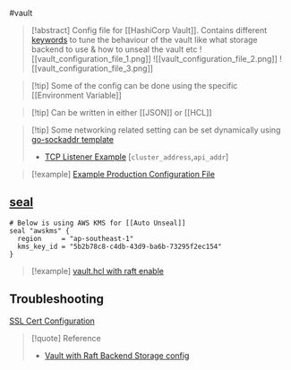 #vault 
>[!abstract] Config file for [[HashiCorp Vault]]. Contains different [keywords](https://developer.hashicorp.com/vault/docs/configuration#parameters) to tune the behaviour of the vault like what storage backend to use & how to unseal the vault etc
>![[vault_configuration_file_1.png]]
>![[vault_configuration_file_2.png]]
>![[vault_configuration_file_3.png]]

>[!tip] Some of the config can be done using the specific [[Environment Variable]]

>[!tip] Can be written in either [[JSON]] or [[HCL]]

>[!tip] Some networking related setting can be set dynamically using [go-sockaddr template](https://pkg.go.dev/github.com/hashicorp/go-sockaddr/template)
>- [TCP Listener Example](https://developer.hashicorp.com/vault/docs/configuration/listener/tcp#tcp-listener-parameters)  [``cluster_address``,``api_addr``]

>[!example] [Example Production Configuration File](https://github.com/btkrausen/hashicorp/blob/master/vault/config_files/vault.hcl)

## [seal](https://developer.hashicorp.com/vault/docs/configuration/seal/awskms)
```hcl
# Below is using AWS KMS for [[Auto Unseal]]
seal "awskms" {
  region     = "ap-southeast-1"
  kms_key_id = "5b2b78c8-c4db-43d9-ba6b-73295f2ec154"
}
```

>[!example] [vault.hcl with raft enable](https://chat.openai.com/share/3e1552ae-fdac-41b0-8393-c01c431df92c)

## Troubleshooting
[SSL Cert Configuration](https://github.com/terraform-google-modules/terraform-google-vault/issues/19)

>[!quote] Reference
>- [Vault with Raft Backend Storage config](https://developer.hashicorp.com/vault/docs/configuration/storage/raft)
